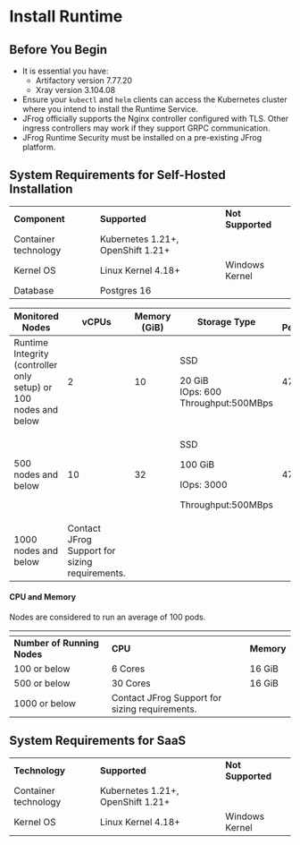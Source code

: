 # Install Runtime

## Before You Begin

* It is essential you have:
  * Artifactory version 7.77.20
  * Xray version 3.104.08
* Ensure your `kubectl` and `helm` clients can access the Kubernetes cluster where you intend to install the Runtime Service.
* JFrog officially supports the Nginx controller configured with TLS. Other ingress controllers may work if they support GRPC communication.
* JFrog Runtime Security must be installed on a pre-existing JFrog platform.

## System Requirements for Self-Hosted Installation

|                      |                                   |                   |
| -------------------- | --------------------------------- | ----------------- |
| **Component**        | **Supported**                     | **Not Supported** |
| Container technology | Kubernetes 1.21+, OpenShift 1.21+ |                   |
| Kernel OS            | Linux Kernel 4.18+                | Windows Kernel    |
| Database             | Postgres 16                       |                   |

<table><thead><tr><th width="205">Monitored Nodes</th><th width="200">vCPUs</th><th>Memory (GiB)</th><th>Storage Type</th><th>Network Performance</th></tr></thead><tbody><tr><td>Runtime Integrity (controller only setup) or 100 nodes and below</td><td>2</td><td>10</td><td><p>SSD</p><p>20 GiB<br>IOps: 600<br>Throughput:500MBps</p></td><td>4750 Mbps</td></tr><tr><td>500 nodes and below</td><td>10</td><td>32</td><td><p>SSD</p><p>100 GiB</p><p>IOps: 3000</p><p>Throughput:500MBps</p></td><td>4750 Mbps</td></tr><tr><td>1000 nodes and below</td><td>Contact JFrog Support for sizing requirements.</td><td></td><td></td><td></td></tr></tbody></table>

#### CPU and Memory <a href="#cpu-and-memory" id="cpu-and-memory"></a>

Nodes are considered to run an average of 100 pods.

<table><thead><tr><th width="261"></th><th width="369.3333333333333"></th><th></th></tr></thead><tbody><tr><td><strong>Number of Running Nodes</strong></td><td><strong>CPU</strong></td><td><strong>Memory</strong></td></tr><tr><td>100 or below</td><td>6 Cores</td><td>16 GiB</td></tr><tr><td>500 or below</td><td>30 Cores</td><td>16 GiB</td></tr><tr><td>1000 or below</td><td>Contact JFrog Support for sizing requirements.</td><td></td></tr></tbody></table>

## System Requirements for SaaS <a href="#kernel-operating-systems-support" id="kernel-operating-systems-support"></a>

|                      |                                   |                   |
| -------------------- | --------------------------------- | ----------------- |
| **Technology**       | **Supported**                     | **Not Supported** |
| Container technology | Kubernetes 1.21+, OpenShift 1.21+ |                   |
| Kernel OS            | Linux Kernel 4.18+                | Windows Kernel    |
